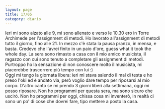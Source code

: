 ```yaml
--- 
layout: page
title: 17/05
category: diario
---
```


Ieri mi sono alzato alle 9, mi sono allenato e verso le 10.30 ero in Torre
Archimede per l'assignment di metodi. Ho lavorato all'assignment di metodi tutto
il giorno, fino alle 21. In mezzo c'è stata la pausa pranzo, in mensa, e basta. 
Credevo che l'avrei finito in un paio d'ore, guess what it took the whole day.
La sera sono rimasto a casa con il mio amico musicista, il ragazzo con cui sono
tenuto a completare gli assignment di metodi.  
Purtroppo ho la sensazione di non conoscere molto il musicista, mi piacerebbe
trascorrere più tempo con lui :)  
Oggi mi tengo la giornata libera: ieri mi stava salendo il mal di testa e ho
preso l'oki ed è andato via, però voglio dare tempo per riposarsi al mio corpo.
D'altro canto se mi prendo 3 giorni liberi alla settimana, oggi mi posso
riposare. Non ho programmi per questa sera, ma sono sicuro che uscirò. Non ho
programmi per oggi, chissa cosa mi inventerò, in realtà ci sono un po' di cose
che dovrei fare, tipo mettere a posto la casa.
